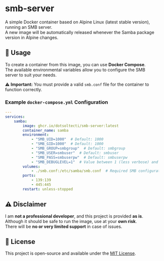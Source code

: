 # smb-server  
A simple Docker container based on Alpine Linux (latest stable version), running an SMB server.  
A new image will be automatically released whenever the Samba package version in Alpine changes.  

## 🚀 Usage  

To create a container from this image, you can use **Docker Compose**.  
The available environmental variables allow you to configure the SMB server to suit your needs.  

⚠️ **Important:** You must provide a valid `smb.conf` file for the container to function correctly.  

### **Example `docker-compose.yml` Configuration**  

```yaml
---
services:
    samba:
        image: ghcr.io/dotsoltecti/smb-server:latest
        container_name: samba
        environment:
            - "SMB_UID=1000"  # Default: 1000
            - "SMB_GID=1000"  # Default: 1000
            - "SMB_GROUP=smbgroup"  # Default: smbgroup
            - "SMB_USER=smbuser"  # Default: smbuser
            - "SMB_PASS=smbuserpw"  # Default: smbuserpw
            - "SMB_DEBUGLEVEL=1"  # Value between 1 (less verbose) and 5 (very verbose). Default: 1
        volumes:
            - ./smb.conf:/etc/samba/smb.conf  # Required SMB configuration
        ports:
            - 139:139
            - 445:445
        restart: unless-stopped
```
## ⚠️ Disclaimer  

I am **not a professional developer**, and this project is provided **as is**.  Although it should be safe to run the image, use at your **own risk**.  
There will be **no or very limited support** in case of issues.

## 📜 License  
This project is open-source and available under the [MIT License](LICENSE).  
